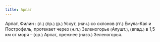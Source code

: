 ```yaml
---
title: Арпат
---
```


Арпат, Филин
: ⦅л.⦆ ⦅пр.⦆ ⦅р.⦆ Ускут, ⦅нач.⦆ со склонов ⦅гг.⦆ Емула-Кая и Построфиль, протекает через ⦅н.п.⦆ Зеленогорье ⦅Алушт.⦆, ⦅впад.⦆ в 1,5 км от моря – ⦅ср.⦆ Арпат, прежнее ⦅назв.⦆ Зеленогорья.
